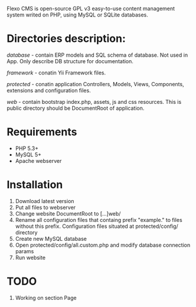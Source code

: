 Flexo CMS is open-source GPL v3 easy-to-use content management system writed on PHP, using MySQL or SQLite databases.

Directories description:
========================

*database* - contain ERP models and SQL schema of database. Not used in App. Only describe DB structure for documentation.

*framework* - conatin Yii Framework files.

*protected* - conatin application Controllers, Models, Views, Components, extensions and configuration files.

*web* - contain bootstrap index.php, assets, js and css resources. This is public directory should be DocumentRoot of application.

Requirements
============

* PHP 5.3+
* MySQL 5+
* Apache webserver

Installation
============

1. Download latest version
2. Put all files to webserver
3. Change website DocumentRoot to [...]web/
4. Rename all configuration files that containg prefix "example." to files without this prefix. Configuration files situated at protected/config/ directory
5. Create new MySQL database
6. Open protected/config/all.custom.php and modify database connection params
7. Run website

TODO
====

1. Working on section Page

